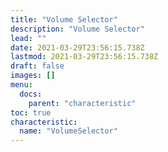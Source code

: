 ```yaml
---
title: "Volume Selector"
description: "Volume Selector"
lead: ""
date: 2021-03-29T23:56:15.738Z
lastmod: 2021-03-29T23:56:15.738Z
draft: false
images: []
menu:
  docs:
    parent: "characteristic"
toc: true
characteristic:
  name: "VolumeSelector"
---
```

